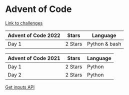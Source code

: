 # Advent of Code

[Link to challenges](https://adventofcode.com/2022)

| Advent of Code 2022 | Stars   | Language |
| ------------------- | ------- | -------- |
| Day 1               | 2 Stars | Python & bash   |

| Advent of Code 2021 | Stars   | Language |
| ------------------- | ------- | -------- |
| Day 1               | 2 Stars | Python   |
| Day 2               | 2 Stars | Python   |

[Get inputs API](https://github.com/alvesvaren/AoC-template)
